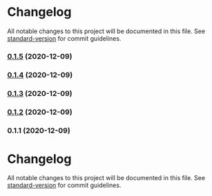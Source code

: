 # Changelog

All notable changes to this project will be documented in this file. See [standard-version](https://github.com/conventional-changelog/standard-version) for commit guidelines.

### [0.1.5](https://github.com/nessjs/ness/compare/v0.1.4...v0.1.5) (2020-12-09)

### [0.1.4](https://github.com/nessjs/ness/compare/v0.1.3...v0.1.4) (2020-12-09)

### [0.1.3](https://github.com/nessjs/ness/compare/v0.1.2...v0.1.3) (2020-12-09)

### [0.1.2](https://github.com/nessjs/ness/compare/v0.1.1...v0.1.2) (2020-12-09)

### 0.1.1 (2020-12-09)

# Changelog

All notable changes to this project will be documented in this file. See [standard-version](https://github.com/conventional-changelog/standard-version) for commit guidelines.
